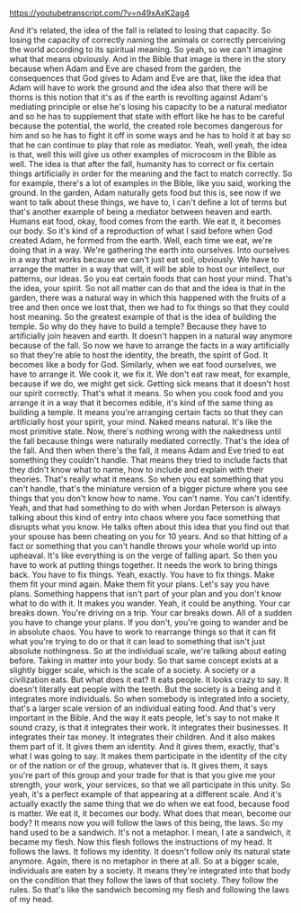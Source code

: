 https://youtubetranscript.com/?v=n49xAxK2ag4

 And it's related, the idea of the fall is related to losing that capacity. So losing the capacity of correctly naming the animals or correctly perceiving the world according to its spiritual meaning. So yeah, so we can't imagine what that means obviously. And in the Bible that image is there in the story because when Adam and Eve are chased from the garden, the consequences that God gives to Adam and Eve are that, like the idea that Adam will have to work the ground and the idea also that there will be thorns is this notion that it's as if the earth is revolting against Adam's mediating principle or else he's losing his capacity to be a natural mediator and so he has to supplement that state with effort like he has to be careful because the potential, the world, the created role becomes dangerous for him and so he has to fight it off in some ways and he has to hold it at bay so that he can continue to play that role as mediator. Yeah, well yeah, the idea is that, well this will give us other examples of microcosm in the Bible as well. The idea is that after the fall, humanity has to correct or fix certain things artificially in order for the meaning and the fact to match correctly. So for example, there's a lot of examples in the Bible, like you said, working the ground. In the garden, Adam naturally gets food but this is, see now if we want to talk about these things, we have to, I can't define a lot of terms but that's another example of being a mediator between heaven and earth. Humans eat food, okay, food comes from the earth. We eat it, it becomes our body. So it's kind of a reproduction of what I said before when God created Adam, he formed from the earth. Well, each time we eat, we're doing that in a way. We're gathering the earth into ourselves. Into ourselves in a way that works because we can't just eat soil, obviously. We have to arrange the matter in a way that will, it will be able to host our intellect, our patterns, our ideas. So you eat certain foods that can host your mind. That's the idea, your spirit. So not all matter can do that and the idea is that in the garden, there was a natural way in which this happened with the fruits of a tree and then once we lost that, then we had to fix things so that they could host meaning. So the greatest example of that is the idea of building the temple. So why do they have to build a temple? Because they have to artificially join heaven and earth. It doesn't happen in a natural way anymore because of the fall. So now we have to arrange the facts in a way artificially so that they're able to host the identity, the breath, the spirit of God. It becomes like a body for God. Similarly, when we eat food ourselves, we have to arrange it. We cook it, we fix it. We don't eat raw meat, for example, because if we do, we might get sick. Getting sick means that it doesn't host our spirit correctly. That's what it means. So when you cook food and you arrange it in a way that it becomes edible, it's kind of the same thing as building a temple. It means you're arranging certain facts so that they can artificially host your spirit, your mind. Naked means natural. It's like the most primitive state. Now, there's nothing wrong with the nakedness until the fall because things were naturally mediated correctly. That's the idea of the fall. And then when there's the fall, it means Adam and Eve tried to eat something they couldn't handle. That means they tried to include facts that they didn't know what to name, how to include and explain with their theories. That's really what it means. So when you eat something that you can't handle, that's the miniature version of a bigger picture where you see things that you don't know how to name. You can't name. You can't identify. Yeah, and that had something to do with when Jordan Peterson is always talking about this kind of entry into chaos where you face something that disrupts what you know. He talks often about this idea that you find out that your spouse has been cheating on you for 10 years. And so that hitting of a fact or something that you can't handle throws your whole world up into upheaval. It's like everything is on the verge of falling apart. So then you have to work at putting things together. It needs the work to bring things back. You have to fix things. Yeah, exactly. You have to fix things. Make them fit your mind again. Make them fit your plans. Let's say you have plans. Something happens that isn't part of your plan and you don't know what to do with it. It makes you wander. Yeah, it could be anything. Your car breaks down. You're driving on a trip. Your car breaks down. All of a sudden you have to change your plans. If you don't, you're going to wander and be in absolute chaos. You have to work to rearrange things so that it can fit what you're trying to do or that it can lead to something that isn't just absolute nothingness. So at the individual scale, we're talking about eating before. Taking in matter into your body. So that same concept exists at a slightly bigger scale, which is the scale of a society. A society or a civilization eats. But what does it eat? It eats people. It looks crazy to say. It doesn't literally eat people with the teeth. But the society is a being and it integrates more individuals. So when somebody is integrated into a society, that's a larger scale version of an individual eating food. And that's very important in the Bible. And the way it eats people, let's say to not make it sound crazy, is that it integrates their work. It integrates their businesses. It integrates their tax money. It integrates their children. And it also makes them part of it. It gives them an identity. And it gives them, exactly, that's what I was going to say. It makes them participate in the identity of the city or of the nation or of the group, whatever that is. It gives them, it says you're part of this group and your trade for that is that you give me your strength, your work, your services, so that we all participate in this unity. So yeah, it's a perfect example of that appearing at a different scale. And it's actually exactly the same thing that we do when we eat food, because food is matter. We eat it, it becomes our body. What does that mean, become our body? It means now you will follow the laws of this being, the laws. So my hand used to be a sandwich. It's not a metaphor. I mean, I ate a sandwich, it became my flesh. Now this flesh follows the instructions of my head. It follows the laws. It follows my identity. It doesn't follow only its natural state anymore. Again, there is no metaphor in there at all. So at a bigger scale, individuals are eaten by a society. It means they're integrated into that body on the condition that they follow the laws of that society. They follow the rules. So that's like the sandwich becoming my flesh and following the laws of my head.